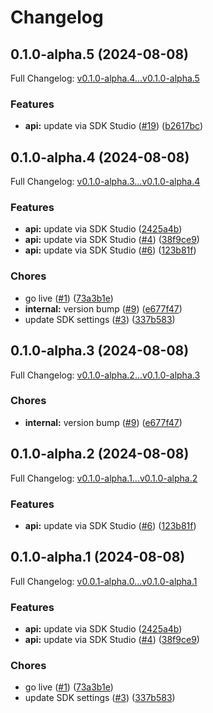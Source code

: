# Changelog

## 0.1.0-alpha.5 (2024-08-08)

Full Changelog: [v0.1.0-alpha.4...v0.1.0-alpha.5](https://github.com/squack-io/flux-python/compare/v0.1.0-alpha.4...v0.1.0-alpha.5)

### Features

* **api:** update via SDK Studio ([#19](https://github.com/squack-io/flux-python/issues/19)) ([b2617bc](https://github.com/squack-io/flux-python/commit/b2617bcf2785bddf51185b1cf77b938121c0e2bb))

## 0.1.0-alpha.4 (2024-08-08)

Full Changelog: [v0.1.0-alpha.3...v0.1.0-alpha.4](https://github.com/squack-io/flux-python/compare/v0.1.0-alpha.3...v0.1.0-alpha.4)

### Features

* **api:** update via SDK Studio ([2425a4b](https://github.com/squack-io/flux-python/commit/2425a4b1289bb936cc18dcc52bc13fab221b9750))
* **api:** update via SDK Studio ([#4](https://github.com/squack-io/flux-python/issues/4)) ([38f9ce9](https://github.com/squack-io/flux-python/commit/38f9ce982e7e1a0cbcd114356df7410dab7347b4))
* **api:** update via SDK Studio ([#6](https://github.com/squack-io/flux-python/issues/6)) ([123b81f](https://github.com/squack-io/flux-python/commit/123b81fa132381c4654e04a8c0396e6838477360))


### Chores

* go live ([#1](https://github.com/squack-io/flux-python/issues/1)) ([73a3b1e](https://github.com/squack-io/flux-python/commit/73a3b1e5dca528c77bc459943b40a58c842b51d9))
* **internal:** version bump ([#9](https://github.com/squack-io/flux-python/issues/9)) ([e677f47](https://github.com/squack-io/flux-python/commit/e677f4748dd0fc80f3d82d01b85ee426ebd5c888))
* update SDK settings ([#3](https://github.com/squack-io/flux-python/issues/3)) ([337b583](https://github.com/squack-io/flux-python/commit/337b583a9cd96ef736cde9666f5ec9e60e475a0a))

## 0.1.0-alpha.3 (2024-08-08)

Full Changelog: [v0.1.0-alpha.2...v0.1.0-alpha.3](https://github.com/squack-io/flux-python/compare/v0.1.0-alpha.2...v0.1.0-alpha.3)

### Chores

* **internal:** version bump ([#9](https://github.com/squack-io/flux-python/issues/9)) ([e677f47](https://github.com/squack-io/flux-python/commit/e677f4748dd0fc80f3d82d01b85ee426ebd5c888))

## 0.1.0-alpha.2 (2024-08-08)

Full Changelog: [v0.1.0-alpha.1...v0.1.0-alpha.2](https://github.com/squack-io/flux-python/compare/v0.1.0-alpha.1...v0.1.0-alpha.2)

### Features

* **api:** update via SDK Studio ([#6](https://github.com/squack-io/flux-python/issues/6)) ([123b81f](https://github.com/squack-io/flux-python/commit/123b81fa132381c4654e04a8c0396e6838477360))

## 0.1.0-alpha.1 (2024-08-08)

Full Changelog: [v0.0.1-alpha.0...v0.1.0-alpha.1](https://github.com/squack-io/flux-python/compare/v0.0.1-alpha.0...v0.1.0-alpha.1)

### Features

* **api:** update via SDK Studio ([2425a4b](https://github.com/squack-io/flux-python/commit/2425a4b1289bb936cc18dcc52bc13fab221b9750))
* **api:** update via SDK Studio ([#4](https://github.com/squack-io/flux-python/issues/4)) ([38f9ce9](https://github.com/squack-io/flux-python/commit/38f9ce982e7e1a0cbcd114356df7410dab7347b4))


### Chores

* go live ([#1](https://github.com/squack-io/flux-python/issues/1)) ([73a3b1e](https://github.com/squack-io/flux-python/commit/73a3b1e5dca528c77bc459943b40a58c842b51d9))
* update SDK settings ([#3](https://github.com/squack-io/flux-python/issues/3)) ([337b583](https://github.com/squack-io/flux-python/commit/337b583a9cd96ef736cde9666f5ec9e60e475a0a))
